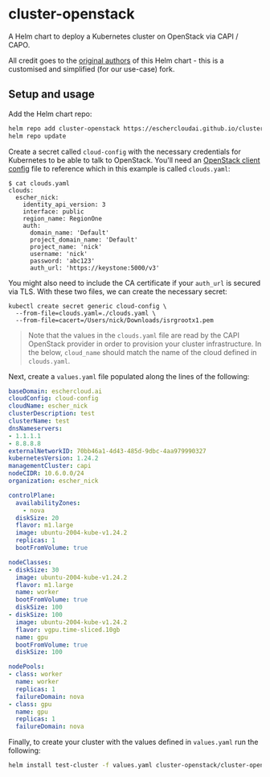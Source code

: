 # cluster-openstack

A Helm chart to deploy a Kubernetes cluster on OpenStack via CAPI / CAPO.


All credit goes to the [original authors](https://github.com/giantswarm/cluster-openstack) of this Helm chart - this is a customised and simplified (for our use-case) fork.

## Setup and usage

Add the Helm chart repo:

```sh
helm repo add cluster-openstack https://eschercloudai.github.io/cluster-openstack/
helm repo update
```

Create a secret called `cloud-config` with the necessary credentials for Kubernetes to be able to talk to OpenStack.  You'll need an [OpenStack client config](https://docs.openstack.org/python-openstackclient/latest/configuration/index.html) file to reference which in this example is called `clouds.yaml`:

```
$ cat clouds.yaml
clouds:
  escher_nick:
    identity_api_version: 3
    interface: public
    region_name: RegionOne
    auth:
      domain_name: 'Default'
      project_domain_name: 'Default'
      project_name: 'nick'
      username: 'nick'
      password: 'abc123'
      auth_url: 'https://keystone:5000/v3'
```

You might also need to include the CA certificate if your `auth_url` is secured via TLS.  With these two files, we can create the necessary secret:

```
kubectl create secret generic cloud-config \
  --from-file=clouds.yaml=./clouds.yaml \
  --from-file=cacert=/Users/nick/Downloads/isrgrootx1.pem
```

> Note that the values in the `clouds.yaml` file are read by the CAPI OpenStack provider in order to provision your cluster infrastructure.  In the below, `cloud_name` should match the name of the cloud defined in `clouds.yaml`.

Next, create a `values.yaml` file populated along the lines of the following:

```yaml
baseDomain: eschercloud.ai
cloudConfig: cloud-config
cloudName: escher_nick
clusterDescription: test
clusterName: test
dnsNameservers:
- 1.1.1.1
- 8.8.8.8
externalNetworkID: 70bb46a1-4d43-485d-9dbc-4aa979990327
kubernetesVersion: 1.24.2
managementCluster: capi
nodeCIDR: 10.6.0.0/24
organization: escher_nick

controlPlane:
  availabilityZones:
    - nova
  diskSize: 20
  flavor: m1.large
  image: ubuntu-2004-kube-v1.24.2
  replicas: 1
  bootFromVolume: true

nodeClasses:
- diskSize: 30
  image: ubuntu-2004-kube-v1.24.2
  flavor: m1.large
  name: worker
  bootFromVolume: true
  diskSize: 100
- diskSize: 100
  image: ubuntu-2004-kube-v1.24.2
  flavor: vgpu.time-sliced.10gb
  name: gpu
  bootFromVolume: true
  diskSize: 100

nodePools:
- class: worker
  name: worker
  replicas: 1
  failureDomain: nova
- class: gpu
  name: gpu
  replicas: 1
  failureDomain: nova
```

Finally, to create your cluster with the values defined in `values.yaml` run the following:

```sh
helm install test-cluster -f values.yaml cluster-openstack/cluster-openstack
```
